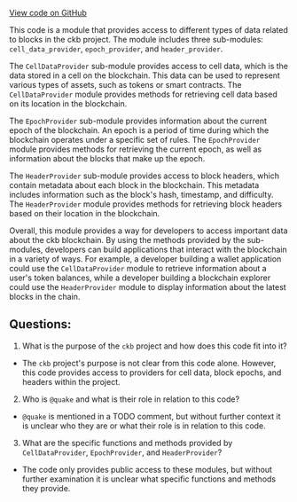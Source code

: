 [View code on GitHub](https://github.com/nervosnetwork/ckb/blob/develop/traits/src/lib.rs)

This code is a module that provides access to different types of data related to blocks in the ckb project. The module includes three sub-modules: `cell_data_provider`, `epoch_provider`, and `header_provider`.

The `CellDataProvider` sub-module provides access to cell data, which is the data stored in a cell on the blockchain. This data can be used to represent various types of assets, such as tokens or smart contracts. The `CellDataProvider` module provides methods for retrieving cell data based on its location in the blockchain.

The `EpochProvider` sub-module provides information about the current epoch of the blockchain. An epoch is a period of time during which the blockchain operates under a specific set of rules. The `EpochProvider` module provides methods for retrieving the current epoch, as well as information about the blocks that make up the epoch.

The `HeaderProvider` sub-module provides access to block headers, which contain metadata about each block in the blockchain. This metadata includes information such as the block's hash, timestamp, and difficulty. The `HeaderProvider` module provides methods for retrieving block headers based on their location in the blockchain.

Overall, this module provides a way for developers to access important data about the ckb blockchain. By using the methods provided by the sub-modules, developers can build applications that interact with the blockchain in a variety of ways. For example, a developer building a wallet application could use the `CellDataProvider` module to retrieve information about a user's token balances, while a developer building a blockchain explorer could use the `HeaderProvider` module to display information about the latest blocks in the chain.
## Questions:
 1. What is the purpose of the `ckb` project and how does this code fit into it?
- The `ckb` project's purpose is not clear from this code alone. However, this code provides access to providers for cell data, block epochs, and headers within the project.

2. Who is `@quake` and what is their role in relation to this code?
- `@quake` is mentioned in a TODO comment, but without further context it is unclear who they are or what their role is in relation to this code.

3. What are the specific functions and methods provided by `CellDataProvider`, `EpochProvider`, and `HeaderProvider`?
- The code only provides public access to these modules, but without further examination it is unclear what specific functions and methods they provide.
